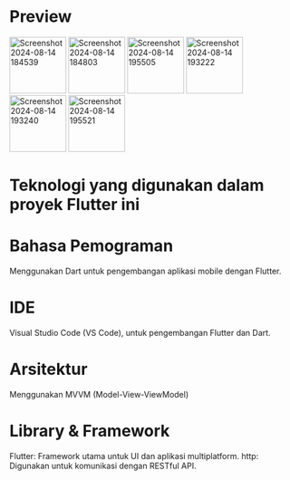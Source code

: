 # Preview
<img src="https://github.com/user-attachments/assets/0d1de717-69fe-427f-b39f-e2ea23646fa6" alt="Screenshot 2024-08-14 184539" width="100"/>
<img src="https://github.com/user-attachments/assets/dfbe9e0a-3c18-4dd4-9c48-00f522694f93" alt="Screenshot 2024-08-14 184803" width="100"/>
<img src="https://github.com/user-attachments/assets/b7e4e345-6525-4414-afe9-93f731f127d2" alt="Screenshot 2024-08-14 195505" width="100"/>
<img src="https://github.com/user-attachments/assets/8f8a13b6-9234-4386-aa49-7c066a6af4db" alt="Screenshot 2024-08-14 193222" width="100"/>
<img src="https://github.com/user-attachments/assets/13497233-3503-4fe3-95ed-78f5a2bd2471" alt="Screenshot 2024-08-14 193240" width="100"/>
<img src="https://github.com/user-attachments/assets/25583b21-b88c-431e-b5bb-329d8fa49451" alt="Screenshot 2024-08-14 195521" width="100"/>


# Teknologi yang digunakan dalam proyek Flutter ini 

# Bahasa Pemograman
Menggunakan Dart untuk pengembangan aplikasi mobile dengan Flutter.

# IDE
Visual Studio Code (VS Code), untuk pengembangan Flutter dan Dart.

# Arsitektur
Menggunakan MVVM (Model-View-ViewModel)

# Library & Framework
Flutter: Framework utama untuk UI dan aplikasi multiplatform.
http: Digunakan untuk komunikasi dengan RESTful API.
